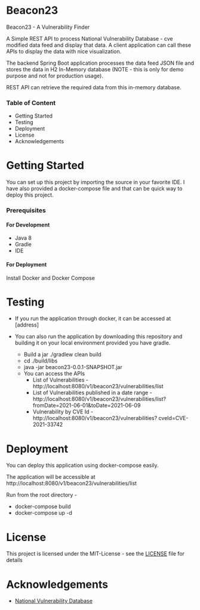 # Beacon23
Beacon23 - A Vulnerability Finder

A Simple REST API to process National Vulnerability Database - cve modified data feed and 
display that data. A client application can call these APIs to display the data with nice 
visualization. 

The backend Spring Boot application processes the data feed JSON file and stores the data in H2 
In-Memory database (NOTE - this is only for demo purpose and not for production usage).

REST API can retrieve the required data from this in-memory database.

### **Table of Content**
- Getting Started
- Testing
- Deployment
- License
- Acknowledgements

# Getting Started
You can set up this project by importing the source in your favorite IDE. I have also provided a 
docker-compose file and that can be quick way to deploy this project. 

### Prerequisites

#### For Development
- Java 8
- Gradle
- IDE

#### For Deployment
Install Docker and Docker Compose 

# Testing
- If you run the application through docker, it can be accessed at [address]

- You can also run the application by downloading this repository and building it on your local 
  environment provided you have gradle.
   - Build a jar ./gradlew clean build
   - cd ./build/libs
   - java -jar beacon23-0.0.1-SNAPSHOT.jar
   - You can access the APIs 
     - List of Vulnerabilities - http://localhost:8080/v1/beacon23/vulnerabilities/list 
     - List of Vulnerabilities published in a date range - 
       http://localhost:8080/v1/beacon23/vulnerabilities/list?
       fromDate=2021-06-01&toDate=2021-06-09
     - Vulnerability by CVE Id - http://localhost:8080/v1/beacon23/vulnerabilities?
       cveId=CVE-2021-33742  
    
# Deployment
You can deploy this application using docker-compose easily. 

The application will be accessible at http://localhost:8080/v1/beacon23/vulnerabilities/list

Run from the root directory - 
 - docker-compose build
 - docker-compose up -d

# License 
This project is licensed under the MIT-License - see the [LICENSE](./LICENSE) file for details

# Acknowledgements
- [National Vulnerability Database](https://nvd.nist.gov/vuln/data-feeds)